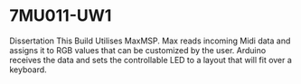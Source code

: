 # 7MU011-UW1
Dissertation
This Build Utilises MaxMSP. Max reads incoming Midi data and assigns it to RGB values that can be customized by the user. Arduino receives the data and sets the controllable LED to a layout that will fit over a keyboard.
